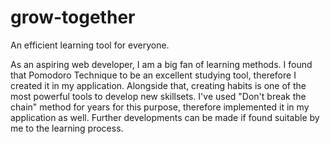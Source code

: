 # grow-together
An efficient learning tool for everyone.

As an aspiring web developer, I am a big fan of learning methods.
I found that Pomodoro Technique to be an excellent studying tool, therefore I created it in my application.
Alongside that, creating habits is one of the most powerful tools to develop new skillsets.
I've used "Don't break the chain" method for years for this purpose, therefore implemented it in my application as well.
Further developments can be made if found suitable by me to the learning process.
